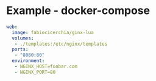 # Example - docker-compose

```yaml
web:
  image: fabiocicerchia/ginx-lua
  volumes:
   - ./templates:/etc/nginx/templates
  ports:
   - "8080:80"
  environment:
   - NGINX_HOST=foobar.com
   - NGINX_PORT=80
```
